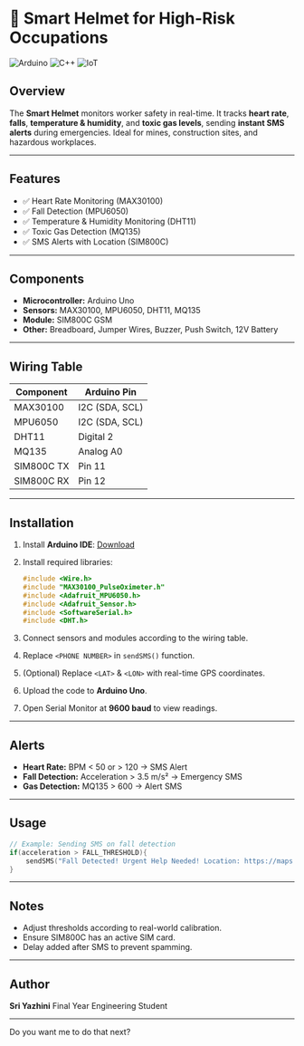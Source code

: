 # 🚨 Smart Helmet for High-Risk Occupations

![Arduino](https://img.shields.io/badge/Platform-Arduino-blue)
![C++](https://img.shields.io/badge/Language-C%2B%2B-red)
![IoT](https://img.shields.io/badge/Category-IoT-orange)

## Overview

The **Smart Helmet** monitors worker safety in real-time. It tracks **heart rate**, **falls**, **temperature & humidity**, and **toxic gas levels**, sending **instant SMS alerts** during emergencies. Ideal for mines, construction sites, and hazardous workplaces.

---

## Features

* ✅ Heart Rate Monitoring (MAX30100)
* ✅ Fall Detection (MPU6050)
* ✅ Temperature & Humidity Monitoring (DHT11)
* ✅ Toxic Gas Detection (MQ135)
* ✅ SMS Alerts with Location (SIM800C)

---

## Components

* **Microcontroller:** Arduino Uno
* **Sensors:** MAX30100, MPU6050, DHT11, MQ135
* **Module:** SIM800C GSM
* **Other:** Breadboard, Jumper Wires, Buzzer, Push Switch, 12V Battery

---

## Wiring Table

| Component  | Arduino Pin    |
| ---------- | -------------- |
| MAX30100   | I2C (SDA, SCL) |
| MPU6050    | I2C (SDA, SCL) |
| DHT11      | Digital 2      |
| MQ135      | Analog A0      |
| SIM800C TX | Pin 11         |
| SIM800C RX | Pin 12         |

---

## Installation

1. Install **Arduino IDE**: [Download](https://www.arduino.cc/en/software)
2. Install required libraries:

   ```cpp
   #include <Wire.h>
   #include "MAX30100_PulseOximeter.h"
   #include <Adafruit_MPU6050.h>
   #include <Adafruit_Sensor.h>
   #include <SoftwareSerial.h>
   #include <DHT.h>
   ```
3. Connect sensors and modules according to the wiring table.
4. Replace `<PHONE NUMBER>` in `sendSMS()` function.
5. (Optional) Replace `<LAT>` & `<LON>` with real-time GPS coordinates.
6. Upload the code to **Arduino Uno**.
7. Open Serial Monitor at **9600 baud** to view readings.

---

## Alerts

* **Heart Rate:** BPM < 50 or > 120 → SMS Alert
* **Fall Detection:** Acceleration > 3.5 m/s² → Emergency SMS
* **Gas Detection:** MQ135 > 600 → Alert SMS

---

## Usage

```cpp
// Example: Sending SMS on fall detection
if(acceleration > FALL_THRESHOLD){
    sendSMS("Fall Detected! Urgent Help Needed! Location: https://maps.google.com/?q=<LAT>,<LON>");
}
```

---

## Notes

* Adjust thresholds according to real-world calibration.
* Ensure SIM800C has an active SIM card.
* Delay added after SMS to prevent spamming.

---

## Author

**Sri Yazhini**
Final Year Engineering Student

---
Do you want me to do that next?
